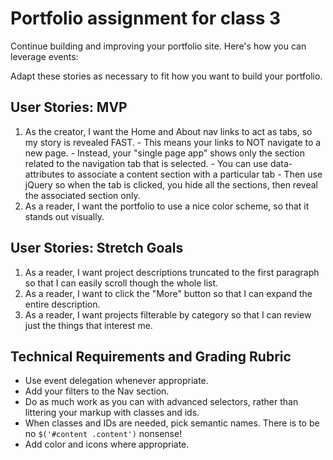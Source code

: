 # Portfolio assignment for class 3

Continue building and improving your portfolio site. Here's how you can leverage events:

Adapt these stories as necessary to fit how you want to build your portfolio.

## User Stories: MVP
  1. As the creator, I want the Home and About nav links to act as tabs, so my story is revealed FAST.
    - This means your links to NOT navigate to a new page.
    - Instead, your "single page app" shows only the section related to the navigation tab that is selected.
    - You can use data- attributes to associate a content section with a particular tab
    - Then use jQuery so when the tab is clicked, you hide all the sections, then reveal the associated section only.
  1. As a reader, I want the portfolio to use a nice color scheme, so that it stands out visually.

## User Stories: Stretch Goals
  1. As a reader, I want project descriptions truncated to the first paragraph so that I can easily scroll though the whole list.
  1. As a reader, I want to click the "More" button so that I can expand the entire description.
  1. As a reader, I want projects filterable by category so that I can review just the things that interest me.

## Technical Requirements and Grading Rubric
  - Use event delegation whenever appropriate.
  - Add your filters to the Nav section.
  - Do as much work as you can with advanced selectors, rather than littering your markup with classes and ids.
  - When classes and IDs are needed, pick semantic names. There is to be no `$('#content .content')` nonsense!
  - Add color and icons where appropriate.
